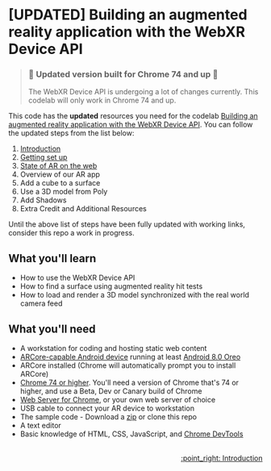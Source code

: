 # [UPDATED] Building an augmented reality application with the WebXR Device API

> ### 🚨 Updated version built for Chrome 74 and up 🚨
> The WebXR Device API is undergoing a lot of changes currently. This codelab will only work in Chrome 74 and up.

This code has the **updated** resources you need for the codelab [Building an augmented reality application with the WebXR Device API](https://codelabs.developers.google.com/codelabs/ar-with-webxr/#0). You can follow the updated steps from the list below:

1. [Introduction](https://github.com/arnaudhambenne/ar-with-webxr/blob/master/1_INTRODUCTION.md)
2. [Getting set up](https://github.com/arnaudhambenne/ar-with-webxr/blob/master/2_GETTING_SET_UP.md)
3. [State of AR on the web](https://github.com/arnaudhambenne/ar-with-webxr/blob/master/3_STATE_OF_AR_ON_THE_WEB.md)
4. Overview of our AR app
5. Add a cube to a surface
6. Use a 3D model from Poly
7. Add Shadows
8. Extra Credit and Additional Resources

Until the above list of steps have been fully updated with working links, consider this repo a work in progress.


## What you'll learn

* How to use the WebXR Device API
* How to find a surface using augmented reality hit tests
* How to load and render a 3D model synchronized with the real world camera feed

## What you'll need

* A workstation for coding and hosting static web content
* [ARCore-capable Android device](https://developers.google.com/ar/discover/#supported_devices) running at least [Android 8.0 Oreo](https://www.android.com/versions/oreo-8-0/)
* ARCore installed (Chrome will automatically prompt you to install ARCore)
* [Chrome 74 or higher](https://www.google.com/chrome/beta). You'll need a version of Chrome that's 74 or higher, and use a Beta, Dev or Canary build of Chrome
* [Web Server for Chrome](https://chrome.google.com/webstore/detail/web-server-for-chrome/ofhbbkphhbklhfoeikjpcbhemlocgigb), or your own web server of choice
* USB cable to connect your AR device to workstation
* The sample code - Download a [zip](https://github.com/arnaudhambenne/ar-with-webxr/archive/master.zip) or clone this repo
* A text editor
* Basic knowledge of HTML, CSS, JavaScript, and [Chrome DevTools](https://developer.chrome.com/devtools)

<br>

<div align="right"><a href="https://github.com/arnaudhambenne/ar-with-webxr/blob/master/1_INTRODUCTION.md" align="left">:point_right: Introduction</a></div>
